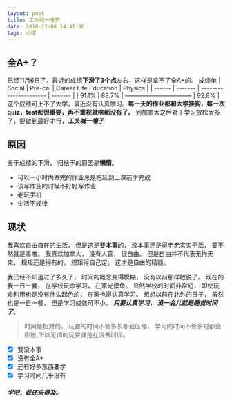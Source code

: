 ```yaml
---
layout: post
title: 工头喊一嗓子
date: 2018-11-06 14:41:00
tags: 心得
---
```

## 全A+？
已经11月6日了，最近的成绩**下滑了3个点**左右，这样是拿不了全A+的。
成绩单
| Social | Pre-cal | Career Life Education  | Physics |
| ------ | ------- | ---------------------- | ------- |
| 91.1%  | 88.7%   | ——————————— | 92.8%   |
这个成绩可上不了大学，最近没有认真学习。**每一天的作业都和大学挂钩，每一次quiz，test都很重要，再不重视就啥都没有了。** 到加拿大之后对于学习放松太多了，要做到最好才行，**_工头喊一嗓子_**

## 原因
鉴于成绩的下滑， 归结于的原因是**懒惰**。
* 可以一小时内做完的作业总是拖延到上课前才完成
* 该写作业的时候不好好写作业
* 老玩手机
* 生活不规律

## 现状
我喜欢自由自在的生活， 但是这是要**本事**的， 没本事还是得老老实实干活， 要不然就是毒瘤。 我喜欢加拿大， 没有人管， 很自由。 但是自由并不代表无拘无束， 规矩还是得有的， 规矩得自己定， 这才是自由的精髓。

我已经不知道过了多久了， 时间的概念变得模糊， 没有以前那样敏锐了。 现在的我一日一餐， 在学校玩命学习， 在家光摸鱼。 显然学校的时间非常短， 即使玩命利用也是没有什么起色的， 在家也得认真学习。 想想以前在北外的日子， 虽然也是一日一餐， 但是学习成效可不小。 _**只要认真学习， 没一会儿就是睡觉时间了**_。
>时间是相对的， 玩耍的时间不管多长都会压缩， 学习的时间不管多短都会膨胀,所以无谓的玩耍就是在浪费时间。
- [x] 我没本事
- [x] 没有全A+
- [x] 还有好多东西要学
- [x] 学习时间几乎没有
##### **学吧，趁还来得及。**